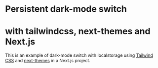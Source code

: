 # Persistent dark-mode switch 
# with tailwindcss, next-themes and Next.js

This is an example of dark-mode switch with localstorage using [Tailwind CSS](https://tailwindcss.com) and [next-themes](https://github.com/pacocoursey/next-themes) in a Next.js project.
